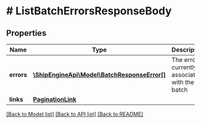 # # ListBatchErrorsResponseBody

## Properties

Name | Type | Description | Notes
------------ | ------------- | ------------- | -------------
**errors** | [**\ShipEngineApi\Model\BatchResponseError[]**](BatchResponseError.md) | The errors currently associated with the batch | [readonly] 
**links** | [**PaginationLink**](PaginationLink.md) |  | [readonly] 

[[Back to Model list]](../../README.md#documentation-for-models) [[Back to API list]](../../README.md#documentation-for-api-endpoints) [[Back to README]](../../README.md)


